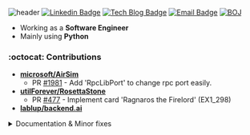 ![header](https://capsule-render.vercel.app/api?type=waving&color=0:0096c7,25:0077b6,50:00b4d8,75:90e0ef,100:caf0f8&text=Jeongseok%20Kang&fontAlign=25&fontAlignY=32&height=150&fontSize=50&fontColor=ffffff)
[![Linkedin Badge](https://img.shields.io/badge/-LinkedIn-blue?style=flat-square&logo=Linkedin&logoColor=white&link=https://www.linkedin.com/in/정석-강-329273122)](https://www.linkedin.com/in/정석-강-329273122)
[![Tech Blog Badge](http://img.shields.io/badge/-Blog-black?style=flat-square&logo=github&link=https://rapsealk.github.io)](https://rapsealk.github.io)	
[![Email Badge](https://img.shields.io/badge/mailto:piono623@naver.com-2DB400?style=flat-square&logoColor=white&link=mailto:piono623@naver.com)](mailto:piono623@naver.com)
[![BOJ](http://mazassumnida.wtf/api/mini/generate_badge?boj=sonagi623)](https://solved.ac/sonagi623)


* Working as a **Software Engineer**
* Mainly using **Python**

### :octocat: Contributions
- [**microsoft/AirSim**](https://github.com/microsoft/AirSim)
  - PR [#1981](https://github.com/microsoft/AirSim/pull/1981) - Add 'RpcLibPort' to change rpc port easily.
- [**utilForever/RosettaStone**](https://github.com/utilForever/RosettaStone)
  - PR [#477](https://github.com/utilForever/RosettaStone/pull/477) - Implement card 'Ragnaros the Firelord' (EX1_298)
- [**lablup/backend.ai**](https://github.com/lablup/backend.ai)

<details>
  <summary>
    Documentation & Minor fixes
  </summary>
  <ul>
    <li>
      <a href="https://github.com/gluesql/gluesql">gluesql/gluesql</a> :: PR <a href="https://github.com/gluesql/gluesql/pull/1253">#1253</a>
    </li>
    <li>
      <a href="https://github.com/graphql-python/graphene">graphql-python/graphene</a> :: PR <a href="https://github.com/graphql-python/graphene/pull/1503">#1503</a>
    </li>
    <li>
      <a href="https://github.com/samchone/typia">samchon/typia</a> :: PR <a href="https://github.com/samchon/typia/pull/641">#641</a>
    </li>
    <li>
      <a href="https://github.com/facebook/relay">facebook/relay</a> :: PR <a href="https://github.com/facebook/relay/pull/4281">#4281</a>
    </li>
    <li>
      <a href="https://github.com/TimDettmers/bitsandbytes">TimDettmers/bitsandbytes</a> :: PR <a href="https://github.com/TimDettmers/bitsandbytes/pull/260">#260</a> <a href="https://github.com/TimDettmers/bitsandbytes/pull/375">#375</a>
    </li>
    <li>
      <a href="https://github.com/microsoft/DeepSpeed">microsoft/DeepSpeed</a> :: PR <a href="https://github.com/microsoft/DeepSpeed/pull/2564">#2564</a>
    </li>
    <li>
      <a href="https://github.com/aio-libs/aiohttp">aio-libs/aiohttp</a> :: PR <a href="https://github.com/aio-libs/aiohttp/pull/6907">#6907</a>
    </li>
    <li>
      <a href="https://github.com/MicrosoftDocs/win32">MicrosoftDocs/win32</a> :: PR <a href="https://github.com/MicrosoftDocs/win32/pull/1069">#1069</a>
    </li>
    <li>
      <a href="https://github.com/PX4/PX4-Devguide">PX4/PX4-Devguide</a> :: PR <a href="https://github.com/PX4/PX4-Devguide/pull/718">#718</a>
    </li>
    <li>
      <a href="https://github.com/mavlink/mavros">mavlink/mavros</a> :: PR <a href="https://github.com/mavlink/mavros/pull/1112">#1112</a> <a href="https://github.com/mavlink/mavros/pull/1260">#1260</a>
    </li>
  </ul>
</details>
